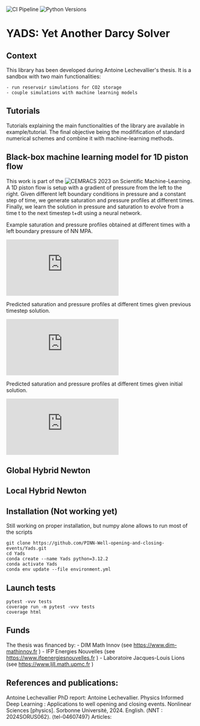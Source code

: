 ![CI Pipeline](https://github.com/PINN-Well-opening-and-closing-events/Yads/actions/workflows/build-test.yml/badge.svg)
![Python Versions](https://img.shields.io/badge/python-3.8%20%7C%203.9%20%7C%203.11%20%7C%203.12-blue)


# YADS: Yet Another Darcy Solver
## Context 
This library has been developed during Antoine Lechevallier's thesis. It is a sandbox with two main functionalities: 

    - run reservoir simulations for CO2 storage
    - couple simulations with machine learning models


## Tutorials 
Tutorials explaining the main functionalities of the library are available in example/tutorial. The final objective being the modifification of standard numerical schemes and combine it with machine-learning methods. 

## Black-box machine learning model for 1D piston flow

This work is part of the ![CEMRACS 2023](http://smai.emath.fr/cemracs/cemracs23/) on Scientific Machine-Learning. A 1D piston flow is setup with a gradient of pressure from the left to the right. Given different left boundary conditions in pressure and a constant step of time, we generate saturation and pressure profiles at different times. Finally, we learn the solution in pressure and saturation to evolve from a time t to the next timestep t+dt using a neural network. 

Example saturation and pressure profiles obtained at different times with a left boundary pressure of NN MPA. 

![](https://github.com/PINN-Well-opening-and-closing-events/Yads.git/yads/thesis_approaches/CEMRACS/models/article_ressources/figs/sample_piston_darcy.pdf) 

Predicted saturation and pressure profiles at different times given previous timestep solution. 

![](https://github.com/PINN-Well-opening-and-closing-events/Yads.git/yads/thesis_approaches/CEMRACS/models/article_ressources/figs/sample_piston_darcy.pdf) 

Predicted saturation and pressure profiles at different times given initial solution. 

![](https://github.com/PINN-Well-opening-and-closing-events/Yads.git/yads/thesis_approaches/CEMRACS/models/article_ressources/figs/sample_piston_darcy.pdf) 

## Global Hybrid Newton

## Local Hybrid Newton

## Installation (Not working yet)

Still working on proper installation, but numpy alone allows to run most of the scripts 
    
    git clone https://github.com/PINN-Well-opening-and-closing-events/Yads.git
    cd Yads
    conda create --name Yads python=3.12.2
    conda activate Yads
    conda env update --file environment.yml

## Launch tests

    pytest -vvv tests
    coverage run -m pytest -vvv tests
    coverage html 

## Funds
The thesis was financed by:
    - DIM Math Innov (see https://www.dim-mathinnov.fr )
    - IFP Energies Nouvelles (see https://www.ifpenergiesnouvelles.fr )
    - Laboratoire Jacques-Louis Lions (see https://www.ljll.math.upmc.fr )

## References and publications:
Antoine Lechevallier PhD report:
Antoine Lechevallier. Physics Informed Deep Learning : Applications to well opening and closing events. Nonlinear Sciences [physics]. Sorbonne Université, 2024. English. ⟨NNT : 2024SORUS062⟩. ⟨tel-04607497⟩
Articles:




